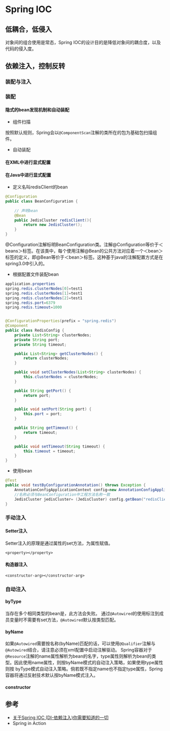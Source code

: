 # Spring IOC

## 低耦合，低侵入
对象间的组合使用是常态，Spring IOC的设计目的是降低对象间的耦合度，以及代码的侵入度。

## 依赖注入，控制反转

### 装配与注入
### 装配
#### 隐式的bean发现机制和自动装配
- 组件扫描

按照默认规则，Spring会以`@ComponentScan`注解的类所在的包为基础包扫描组件。
- 自动装配

#### 在XML中进行显式配置
#### 在Java中进行显式配置 
- 定义名叫redisClient的bean
```Java
@Configuration
public class BeanConfiguration {
    
    // 声明bean
    @Bean
    public JedisCluster redisClient(){
        return new JedisCluster();
    }
}
```
@Configuration注解标明BeanConfiguration类。注解@Configuration等价于＜beans＞标签。在该类中，每个使用注解@Bean的公共方法对应着一个＜bean＞标签的定义，即@Bean等价于＜bean＞标签。这种基于java的注解配置方式是在spring3.0中引入的。

- 根据配置文件装配bean
```Java
application.properties
spring.redis.clusterNodes[0]=test1
spring.redis.clusterNodes[1]=test1
spring.redis.clusterNodes[2]=test1
spring.redis.port=6379
spring.redis.timeout=1000


@ConfigurationProperties(prefix = "spring.redis")
@Component
public class RedisConfig {
    private List<String> clusterNodes;
    private String port;
    private String timeout;

    public List<String> getClusterNodes() {
        return clusterNodes;
    }

    public void setClusterNodes(List<String> clusterNodes) {
        this.clusterNodes = clusterNodes;
    }

    public String getPort() {
        return port;
    }

    public void setPort(String port) {
        this.port = port;
    }

    public String getTimeout() {
        return timeout;
    }

    public void setTimeout(String timeout) {
        this.timeout = timeout;
    }
}

```
- 使用bean
```Java
@Test
public void testByConfigurationAnnotation() throws Exception {
    AnnotationConfigApplicationContext config=new AnnotationConfigApplicationContext(BeanConfiguration.class);
    //名称必须与BeanConfiguration中工程方法名称一致
    JedisCluster jedisCluster= (JedisCluster) config.getBean("redisClient");
}
```
### 手动注入
#### Setter注入
Setter注入的原理是通过属性的set方法，为属性赋值。


`<property></property>`
#### 构造器注入
`<constructor-arg></constructor-arg>`

### 自动注入
#### byType
当存在多个相同类型的bean是，此方法会失败。
通过`@Autowired`的使用标注到成员变量时不需要有set方法，`@Autowired`默认按类型匹配。

#### byName
如果`@Autowired`需要按名称(byName)匹配的话，可以使用`@Qualifier`注解与`@Autowired`结合，请注意必须在xml配置中启动注解驱动。
Spring容器对于`@Resource`注解的name属性解析为bean的名字，type属性则解析为bean的类型。因此使用name属性，则按byName模式的自动注入策略，如果使用type属性则按 byType模式自动注入策略。倘若既不指定name也不指定type属性，Spring容器将通过反射技术默认按byName模式注入。
#### constructor




## 参考
- [关于Spring IOC (DI-依赖注入)你需要知道的一切](https://blog.csdn.net/javazejian/article/details/54561302)
- Spring in Action
